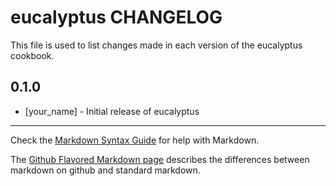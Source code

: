 eucalyptus CHANGELOG
====================

This file is used to list changes made in each version of the eucalyptus cookbook.

0.1.0
-----
- [your_name] - Initial release of eucalyptus

- - -
Check the [Markdown Syntax Guide](http://daringfireball.net/projects/markdown/syntax) for help with Markdown.

The [Github Flavored Markdown page](http://github.github.com/github-flavored-markdown/) describes the differences between markdown on github and standard markdown.

